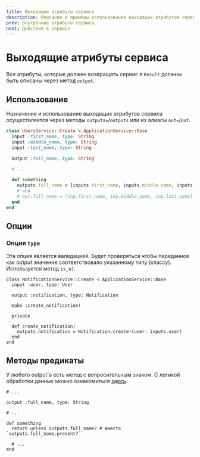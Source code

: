 ```yaml
---
title: Выходящие атрибуты сервиса
description: Описание и примеры использования выходящих атрибутов сервиса
prev: Внутренние атрибуты сервиса
next: Действия в сервисе
---
```


# Выходящие атрибуты сервиса

Все атрибуты, которые должен возвращать сервис в `Result` должны быть описаны через метод `output`.

## Использование

Назначение и использование выходящих атрибутов сервиса осуществляется через методы `outputs=`/`outputs` или их алиасы `out=`/`out`.

```ruby
class UsersService::Create < ApplicationService::Base
  input :first_name, type: String
  input :middle_name, type: String
  input :last_name, type: String

  output :full_name, type: String

  # ...

  def something
    outputs.full_name = [inputs.first_name, inputs.middle_name, inputs.last_name].compact.join(" ")
    # или
    # out.full_name = [inp.first_name, inp.middle_name, inp.last_name].compact.join(" ")
  end
end
```

## Опции

### Опция `type`

Эта опция является валидацией.
Будет проверяться чтобы переданное как output значение соответствовало указанному типу (классу).
Используется метод `is_a?`.

```ruby{4,11}
class NotificationService::Create < ApplicationService::Base
  input :user, type: User

  output :notification, type: Notification

  make :create_notification!

  private

  def create_notification!
    outputs.notification = Notification.create!(user: inputs.user)
  end
end
```

## Методы предикаты

У любого output'а есть метод с вопросительным знаком.
С логикой обработки данных можно ознакомиться [здесь](https://github.com/servactory/servactory/blob/main/lib/servactory/utils.rb#L39-L52).

```ruby{8}
# ...

output :full_name, type: String

# ...

def something
  return unless outputs.full_name? # вместо `outputs.full_name.present?`
  
  # ...
end
```
